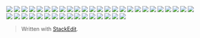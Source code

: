 
![](https://kktt007.top/cfg/2021_04_01_041.jpg)
![](https://kktt007.top/cfg/2021_04_01_040.jpg)
![](https://kktt007.top/cfg/2021_04_01_039.jpg)
![](https://kktt007.top/cfg/2021_04_01_038.jpg)
![](https://kktt007.top/cfg/2021_04_01_037.jpg)
![](https://kktt007.top/cfg/2021_04_01_036.jpg)
![](https://kktt007.top/cfg/2021_04_01_035.jpg)
![](https://kktt007.top/cfg/2021_04_01_034.jpg)
![](https://kktt007.top/cfg/2021_04_01_033.jpg)
![](https://kktt007.top/cfg/2021_04_01_032.jpg)
![](https://kktt007.top/cfg/2021_04_01_031.jpg)
![](https://kktt007.top/cfg/2021_04_01_030.jpg)
![](https://kktt007.top/cfg/2021_04_01_029.jpg)
![](https://kktt007.top/cfg/2021_04_01_028.jpg)
![](https://kktt007.top/cfg/2021_04_01_027.jpg)
![](https://kktt007.top/cfg/2021_04_01_026.jpg)
![](https://kktt007.top/cfg/2021_04_01_025.jpg)
![](https://kktt007.top/cfg/2021_04_01_024.jpg)
![](https://kktt007.top/cfg/2021_04_01_023.jpg)
![](https://kktt007.top/cfg/2021_04_01_022.jpg)
![](https://kktt007.top/cfg/2021_04_01_021.jpg)
![](https://kktt007.top/cfg/2021_04_01_020.jpg)
![](https://kktt007.top/cfg/2021_04_01_019.jpg)
![](https://kktt007.top/cfg/2021_04_01_018.jpg)
![](https://kktt007.top/cfg/2021_04_01_017.jpg)
![](https://kktt007.top/cfg/2021_04_01_016.jpg)
![](https://kktt007.top/cfg/2021_04_01_015.jpg)
![](https://kktt007.top/cfg/2021_04_01_014.jpg)
![](https://kktt007.top/cfg/2021_04_01_013.jpg)
![](https://kktt007.top/cfg/2021_04_01_012.jpg)
![](https://kktt007.top/cfg/2021_04_01_011.jpg)
![](https://kktt007.top/cfg/2021_04_01_010.jpg)
![](https://kktt007.top/cfg/2021_04_01_009.jpg)
![](https://kktt007.top/cfg/2021_04_01_008.jpg)
![](https://kktt007.top/cfg/2021_04_01_007.jpg)
![](https://kktt007.top/cfg/2021_04_01_006.jpg)
![](https://kktt007.top/cfg/2021_04_01_005.jpg)
![](https://kktt007.top/cfg/2021_04_01_004.jpg)
![](https://kktt007.top/cfg/2021_04_01_003.jpg)
![](https://kktt007.top/cfg/2021_04_01_002.jpg)
![](https://kktt007.top/cfg/2021_04_01_001.jpg)

> Written with [StackEdit](https://stackedit.io/).
<!--stackedit_data:
eyJoaXN0b3J5IjpbLTIwNjA0MjQ0ODJdfQ==
-->